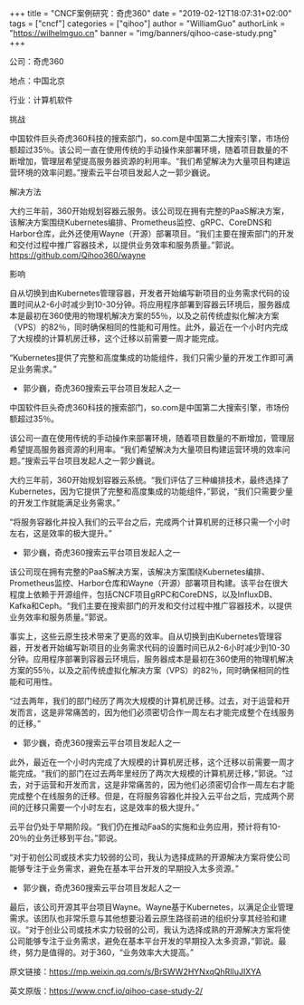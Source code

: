 +++
title = "CNCF案例研究：奇虎360"
date = "2019-02-12T18:07:31+02:00"
tags = ["cncf"]
categories = ["qihoo"]
author = "WilliamGuo"
authorLink = "https://wilhelmguo.cn"
banner = "img/banners/qihoo-case-study.png"
+++


公司：奇虎360

地点：中国北京

行业：计算机软件

挑战

中国软件巨头奇虎360科技的搜索部门，so.com是中国第二大搜索引擎，市场份额超过35％。该公司一直在使用传统的手动操作来部署环境，随着项目数量的不断增加，管理层希望提高服务器资源的利用率。“我们希望解决为大量项目构建运营环境的效率问题。”搜索云平台项目发起人之一郭少巍说。

解决方法

大约三年前，360开始规划容器云服务。该公司现在拥有完整的PaaS解决方案，该解决方案围绕Kubernetes编排、Prometheus监控、gRPC、CoreDNS和Harbor仓库，此外还使用Wayne（开源）部署项目。“我们主要在搜索部门的开发和交付过程中推广容器技术，以提供业务效率和服务质量。”郭说。
https://github.com/Qihoo360/wayne﻿

影响

自从切换到由Kubernetes管理容器，开发者开始编写新项目的业务需求代码的设置时间从2-6小时减少到10-30分钟。将应用程序部署到容器云环境后，服务器成本是最初在360使用的物理机解决方案的55％，以及之前传统虚拟化解决方案（VPS）的82％，同时确保相同的性能和可用性。此外，最近在一个小时内完成了大规模的计算机房迁移，这个迁移以前需要一周才能完成。

“Kubernetes提供了完整和高度集成的功能组件，我们只需少量的开发工作即可满足业务需求。”
- 郭少巍，奇虎360搜索云平台项目发起人之一

中国软件巨头奇虎360科技的搜索部门，so.com是中国第二大搜索引擎，市场份额超过35％。 

该公司一直在使用传统的手动操作来部署环境，随着项目数量的不断增加，管理层希望提高服务器资源的利用率。“我们希望解决为大量项目构建运营环境的效率问题。”搜索云平台项目发起人之一郭少巍说。

大约三年前，360开始规划容器云系统。“我们评估了三种编排技术，最终选择了Kubernetes，因为它提供了完整和高度集成的功能组件，”郭说，“我们只需要少量的开发工作就能满足业务需求。”

“将服务容器化并投入我们的云平台之后，完成两个计算机房的迁移只需一个小时左右，这是效率的极大提升。”
- 郭少巍，奇虎360搜索云平台项目发起人之一

该公司现在拥有完整的PaaS解决方案，该解决方案围绕Kubernetes编排、Prometheus监控、Harbor仓库和Wayne（开源）部署项目构建。该平台在很大程度上依赖于开源组件，包括CNCF项目gRPC和CoreDNS，以及InfluxDB、Kafka和Ceph。“我们主要在搜索部门的开发和交付过程中推广容器技术，以提供业务效率和服务质量。”郭说。

事实上，这些云原生技术带来了更高的效率。自从切换到由Kubernetes管理容器，开发者开始编写新项目的业务需求代码的设置时间已从2-6小时减少到10-30分钟。应用程序部署到容器云环境后，服务器成本是最初在360使用的物理机解决方案的55％，以及之前传统虚拟化解决方案（VPS）的82％，同时确保相同的性能和可用性。

“过去两年，我们的部门经历了两次大规模的计算机房迁移。过去，对于运营和开发而言，这是非常痛苦的，因为他们必须密切合作一周左右才能完成整个在线服务的迁移。”
- 郭少巍，奇虎360搜索云平台项目发起人之一

此外，最近在一个小时内完成了大规模的计算机房迁移，这个迁移以前需要一周才能完成。“我们的部门在过去两年里经历了两次大规模的计算机房迁移，”郭说。“过去，对于运营和开发而言，这是非常痛苦的，因为他们必须密切合作一周左右才能完成整个在线服务的迁移。但是，在将服务容器化并投入云平台之后，完成两个房间的迁移只需要一个小时左右，这是效率的极大提升。”

云平台仍处于早期阶段。“我们仍在推动FaaS的实施和业务应用，预计将有10-20％的业务迁移到平台。”郭说。

“对于初创公司或技术实力较弱的公司，我认为选择成熟的开源解决方案将使公司能够专注于业务需求，避免在基本平台开发的早期投入太多资源。”
- 郭少巍，奇虎360搜索云平台项目发起人之一

最后，该公司开源其平台项目Wayne。Wayne基于Kubernetes，以满足企业管理需求。该团队也非常乐意与其他想要沿着云原生路径前进的组织分享其经验和建议。“对于创业公司或技术实力较弱的公司，我认为选择成熟的开源解决方案将使公司能够专注于业务需求，避免在基本平台开发的早期投入太多资源，”郭说。最终，努力是值得的。对于360，“业务效率大大提高。”
 
原文链接：https://mp.weixin.qq.com/s/BrSWW2HYNxqQhRlIuJIXYA

英文原版：https://www.cncf.io/qihoo-case-study-2/
